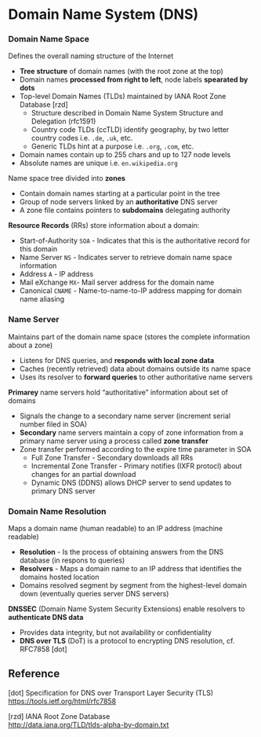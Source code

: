 # Domain Name System (DNS)

### Domain Name Space

Defines the overall naming structure of the Internet

- **Tree structure** of domain names (with the root zone at the top)
- Domain names **processed from right to left**, node labels **spearated by dots**
- Top-level Domain Names (TLDs) maintained by IANA Root Zone Database [rzd]
  - Structure described in Domain Name System Structure and Delegation (rfc1591)
  - Country code TLDs (ccTLD) identify geography, by two letter country codes i.e. `.de`, `.uk`, etc.
  - Generic TLDs hint at a purpose i.e. `.org`, `.com`, etc.
- Domain names contain up to 255 chars and up to 127 node levels
- Absolute names are unique i.e. `en.wikipedia.org`

Name space tree divided into **zones**

- Contain domain names starting at a particular point in the tree
- Group of node servers linked by an **authoritative** DNS server
- A zone file contains pointers to **subdomains** delegating authority

**Resource Records** (RRs) store information about a domain:

- Start-of-Authority `SOA` - Indicates that this is the authoritative record for this domain
- Name Server `NS` - Indicates server to retrieve domain name space information
- Address `A` - IP address
- Mail eXchange `MX`- Mail server address for the domain name
- Canonical `CNAME` -  Name-to-name-to-IP address mapping for domain name aliasing

### Name Server

Maintains part of the domain name space (stores the complete information about a zone)

- Listens for DNS queries, and **responds with local zone data**
- Caches (recently retrieved) data about domains outside its name space
- Uses its resolver to **forward queries** to other authoritative name servers

**Primarey** name servers hold “authoritative” information about set of domains

- Signals the change to a secondary name server (increment serial number filed in SOA)
- **Secondary** name servers maintain a copy of zone information from a primary name server using a process called **zone transfer**
- Zone transfer performed according to the expire time parameter in SOA
  - Full Zone Transfer - Secondary downloads all RRs
  - Incremental Zone Transfer - Primary notifies (IXFR protocl) about changes for an partial download
  - Dynamic DNS (DDNS) allows DHCP server to send updates to primary DNS server

### Domain Name Resolution

Maps a domain name (human readable) to an IP address (machine readable)

- **Resolution** - Is the process of obtaining answers from the DNS database (in respons to queries)
- **Resolvers** - Maps a domain name to an IP address that identifies the domains hosted location
- Domains resolved segment by segment from the highest-level domain down (eventually queries server DNS servers)

**DNSSEC** (Domain Name System Security Extensions) enable resolvers to **authenticate DNS data**

- Provides data integrity, but not availability or confidentiality
- **DNS over TLS** (DoT) is a protocol to encrypting DNS resolution, cf. RFC7858 [dot]

## Reference

[dot] Specification for DNS over Transport Layer Security (TLS)  
<https://tools.ietf.org/html/rfc7858>

[rzd] IANA Root Zone Database  
<http://data.iana.org/TLD/tlds-alpha-by-domain.txt>

